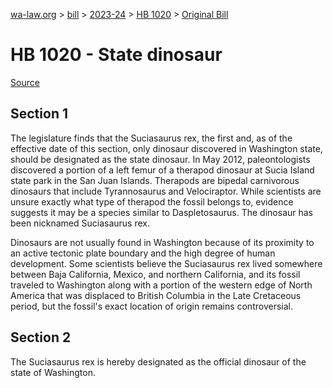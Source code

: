 [wa-law.org](/) > [bill](/bill/) > [2023-24](/bill/2023-24/) > [HB 1020](/bill/2023-24/hb/1020/) > [Original Bill](/bill/2023-24/hb/1020/1/)

# HB 1020 - State dinosaur

[Source](http://lawfilesext.leg.wa.gov/biennium/2023-24/Pdf/Bills/House%20Bills/1020.pdf)

## Section 1
The legislature finds that the Suciasaurus rex, the first and, as of the effective date of this section, only dinosaur discovered in Washington state, should be designated as the state dinosaur. In May 2012, paleontologists discovered a portion of a left femur of a therapod dinosaur at Sucia Island state park in the San Juan Islands. Therapods are bipedal carnivorous dinosaurs that include Tyrannosaurus and Velociraptor. While scientists are unsure exactly what type of therapod the fossil belongs to, evidence suggests it may be a species similar to Daspletosaurus. The dinosaur has been nicknamed Suciasaurus rex.

Dinosaurs are not usually found in Washington because of its proximity to an active tectonic plate boundary and the high degree of human development. Some scientists believe the Suciasaurus rex lived somewhere between Baja California, Mexico, and northern California, and its fossil traveled to Washington along with a portion of the western edge of North America that was displaced to British Columbia in the Late Cretaceous period, but the fossil's exact location of origin remains controversial.

## Section 2
The Suciasaurus rex is hereby designated as the official dinosaur of the state of Washington.
